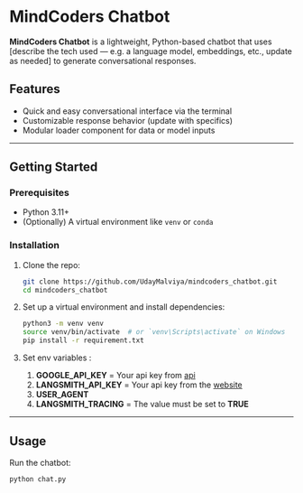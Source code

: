 # MindCoders Chatbot

**MindCoders Chatbot** is a lightweight, Python-based chatbot that uses [describe the tech used — e.g. a language model, embeddings, etc., update as needed] to generate conversational responses.


## Features

- Quick and easy conversational interface via the terminal
- Customizable response behavior (update with specifics)
- Modular loader component for data or model inputs

---

## Getting Started

### Prerequisites

- Python 3.11+  
- (Optionally) A virtual environment like `venv` or `conda`

### Installation

1. Clone the repo:

    ```bash
    git clone https://github.com/UdayMalviya/mindcoders_chatbot.git
    cd mindcoders_chatbot
    ```

2. Set up a virtual environment and install dependencies:

    ```bash
    python3 -m venv venv
    source venv/bin/activate  # or `venv\Scripts\activate` on Windows
    pip install -r requirement.txt
    ```
3. Set env variables :
   1. **GOOGLE_API_KEY** = Your api key from [api](https://ai.google.dev/gemini-api/docs)
   2. **LANGSMITH_API_KEY** = Your api key from the [website](https://smith.langchain.com/)
   3. **USER_AGENT**
   4. **LANGSMITH_TRACING** = The value must be set to **TRUE**

---

## Usage

Run the chatbot:

```bash
python chat.py
